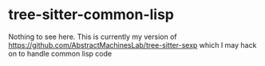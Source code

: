 # tree-sitter-common-lisp
Nothing to see here. This is currently my version of https://github.com/AbstractMachinesLab/tree-sitter-sexp which I may hack on to handle common lisp code
